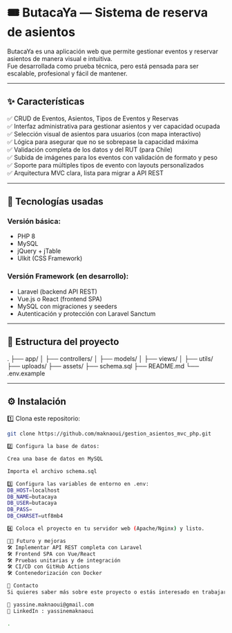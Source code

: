 # 🎟️ ButacaYa — Sistema de reserva de asientos

ButacaYa es una aplicación web que permite gestionar eventos y reservar asientos de manera visual e intuitiva.  
Fue desarrollada como prueba técnica, pero está pensada para ser escalable, profesional y fácil de mantener.

---

## ✨ Características

✅ CRUD de Eventos, Asientos, Tipos de Eventos y Reservas  
✅ Interfaz administrativa para gestionar asientos y ver capacidad ocupada  
✅ Selección visual de asientos para usuarios (con mapa interactivo)  
✅ Lógica para asegurar que no se sobrepase la capacidad máxima  
✅ Validación completa de los datos y del RUT (para Chile)  
✅ Subida de imágenes para los eventos con validación de formato y peso  
✅ Soporte para múltiples tipos de evento con layouts personalizados  
✅ Arquitectura MVC clara, lista para migrar a API REST

---

## 🔷 Tecnologías usadas

### Versión básica:
- PHP 8
- MySQL
- jQuery + jTable
- UIkit (CSS Framework)

### Versión Framework (en desarrollo):
- Laravel (backend API REST)
- Vue.js o React (frontend SPA)
- MySQL con migraciones y seeders
- Autenticación y protección con Laravel Sanctum

---

## 📂 Estructura del proyecto
.
├── app/
│ ├── controllers/
│ ├── models/
│ ├── views/
│ ├── utils/
├── uploads/
├── assets/
├── schema.sql
├── README.md
└── .env.example

---

## ⚙️ Instalación

1️⃣ Clona este repositorio:
```bash
git clone https://github.com/maknaoui/gestion_asientos_mvc_php.git

2️⃣ Configura la base de datos:

Crea una base de datos en MySQL

Importa el archivo schema.sql

3️⃣ Configura las variables de entorno en .env:
DB_HOST=localhost
DB_NAME=butacaya
DB_USER=butacaya
DB_PASS=
DB_CHARSET=utf8mb4

4️⃣ Coloca el proyecto en tu servidor web (Apache/Nginx) y listo.

👨‍💻 Futuro y mejoras
🛠️ Implementar API REST completa con Laravel
🛠️ Frontend SPA con Vue/React
🛠️ Pruebas unitarias y de integración
🛠️ CI/CD con GitHub Actions
🛠️ Contenedorización con Docker

📧 Contacto
Si quieres saber más sobre este proyecto o estás interesado en trabajar conmigo:

📨 yassine.maknaoui@gmail.com
💼 LinkedIn : yassinemaknaoui

.